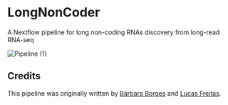 # LongNonCoder
A Nextflow pipeline for long non-coding RNAs discovery from long-read RNA-seq

![Pipeline (1)](https://github.com/user-attachments/assets/4bc9999d-ea02-4f81-8105-edb5b5c052ff)

## Credits
This pipeline was originally written by [Bárbara Borges](https://github.com/borgessbarbara) and [Lucas Freitas](https://github.com/lfreitasl).
